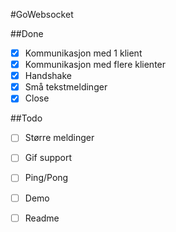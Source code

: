#GoWebsocket

##Done
- [x] Kommunikasjon med 1 klient
- [x] Kommunikasjon med flere klienter
- [x] Handshake
- [x] Små tekstmeldinger
- [x] Close

##Todo 
- [ ] Større meldinger
- [ ] Gif support
- [ ] Ping/Pong
- [ ] Demo
- [ ] Readme

